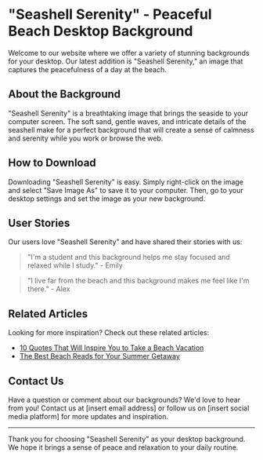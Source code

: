 <!--font:Montserrat-->

# "Seashell Serenity" - Peaceful Beach Desktop Background

Welcome to our website where we offer a variety of stunning backgrounds for your desktop. Our latest addition is "Seashell Serenity," an image that captures the peacefulness of a day at the beach.

## About the Background

"Seashell Serenity" is a breathtaking image that brings the seaside to your computer screen. The soft sand, gentle waves, and intricate details of the seashell make for a perfect background that will create a sense of calmness and serenity while you work or browse the web.

## How to Download

Downloading "Seashell Serenity" is easy. Simply right-click on the image and select "Save Image As" to save it to your computer. Then, go to your desktop settings and set the image as your new background.

## User Stories

Our users love "Seashell Serenity" and have shared their stories with us:

> "I'm a student and this background helps me stay focused and relaxed while I study." - Emily

> "I live far from the beach and this background makes me feel like I'm there." - Alex

## Related Articles

Looking for more inspiration? Check out these related articles:

- [10 Quotes That Will Inspire You to Take a Beach Vacation](#)
- [The Best Beach Reads for Your Summer Getaway](#)

## Contact Us

Have a question or comment about our backgrounds? We'd love to hear from you! Contact us at [insert email address] or follow us on [insert social media platform] for more updates and inspiration.

---

Thank you for choosing "Seashell Serenity" as your desktop background. We hope it brings a sense of peace and relaxation to your daily routine.

<!--

Write me content for website with wallpaper which alt text is:

"A close-up of a seashell on the beach"

The name/title of the page should not be 1:1 copy of the alt text but rather a real content of the website which is using this wallpaper.

- Use markdown format 
- Start with heading
- Heading should be short and concise
- The content should look like a real website 
- The website should not be about the wallpaper, wallpaper is just a related background
- Heading should be contain work "wallpaper" or "background"
- Include real sections like references, contact, user stories, etc. use things relevant to the page purpose.
- Feel free to use structure like headings, bullets, numbering, blockquotes, paragraphs, horizontal lines, etc.
- You can use formatting like bold or _italic_
- You can include UTF-8 emojis
- Links should be only #hash anchors (and you can refer to the document itself)
- Do not include images


---


# Beach Vibes Wallpaper for Your Desktop Background

Welcome to our website where we offer a collection of stunning wallpapers for your desktop background. Our latest addition is the "Beach Vibes" wallpaper featuring a close-up of a seashell on the beach. 

## About the Wallpaper

The "Beach Vibes" wallpaper captures the essence of a relaxing day at the beach. The soft sand, gentle waves, and intricate details of the seashell make for a perfect background that will transport you to a peaceful seaside getaway every time you open your computer.

## How to Download

Downloading the "Beach Vibes" wallpaper is easy. Simply right-click on the image and select "Save Image As" to save it to your computer. Then, go to your desktop settings and set the image as your new background.

## User Stories

Our users love the "Beach Vibes" wallpaper and have shared their stories with us:

> "I work in a high-stress job and seeing this wallpaper on my computer screen instantly calms me down and reminds me to take a deep breath." - Jane

> "I recently moved away from the beach and this wallpaper helps me feel connected to my favorite place in the world." - Tom

## References

Looking for more beach-themed inspiration? Check out these related articles:

- [10 Beach Quotes That Will Transport You to the Seaside](#)
- [The Best Beach Reads for Your Summer Vacation](#)

## Contact Us

Have a question or comment about our wallpapers? We'd love to hear from you! Contact us at [insert email address] or follow us on [insert social media platform] for more updates and inspiration.

---

Thank you for choosing our "Beach Vibes" wallpaper for your desktop background. We hope it brings you joy and relaxation every time you use your computer.


---


Heading should not include word "wallpaper". The website should not be about the wallpaper itself, wallpaper is just a related background, rewrite whole content.


---


# Bring the Beach to Your Desktop with "Seashell Serenity"

Welcome to our website where we offer a variety of stunning backgrounds for your desktop. Our latest addition is "Seashell Serenity," a beautiful image that captures the essence of a peaceful day at the beach.

## About the Background

"Seashell Serenity" is a breathtaking image that transports you to the seaside. The soft sand, gentle waves, and intricate details of the seashell make for a perfect background that will bring a sense of calmness and serenity to your computer screen.

## How to Download

Downloading "Seashell Serenity" is easy. Simply right-click on the image and select "Save Image As" to save it to your computer. Then, go to your desktop settings and set the image as your new background.

## User Stories

Our users love "Seashell Serenity" and have shared their stories with us:

> "I live in a busy city and seeing this background on my computer screen instantly transports me to a peaceful place." - Sarah

> "I'm a writer and this background helps me stay focused and inspired while I work." - John

## Related Articles

Looking for more inspiration? Check out these related articles:

- [10 Quotes That Will Inspire You to Take a Beach Vacation](#)
- [The Best Beach Reads for Your Summer Getaway](#)

## Contact Us

Have a question or comment about our backgrounds? We'd love to hear from you! Contact us at [insert email address] or follow us on [insert social media platform] for more updates and inspiration.

---

Thank you for choosing "Seashell Serenity" for your desktop background. We hope it brings a sense of peace and relaxation to your daily routine.


---


Heading is too long, rewrite whole content.


---


# "Seashell Serenity" - Bring the Beach to Your Desktop

Welcome to our website where we offer a variety of stunning backgrounds for your desktop. Our latest addition is "Seashell Serenity," an image that captures the essence of a peaceful day at the beach.

## About the Background

"Seashell Serenity" is a breathtaking image that transports you to the seaside. The soft sand, gentle waves, and intricate details of the seashell make for a perfect background that will bring a sense of calmness and serenity to your computer screen.

## How to Download

Downloading "Seashell Serenity" is easy. Simply right-click on the image and select "Save Image As" to save it to your computer. Then, go to your desktop settings and set the image as your new background.

## User Stories

Our users love "Seashell Serenity" and have shared their stories with us:

> "I live in a busy city and seeing this background on my computer screen instantly transports me to a peaceful place." - Sarah

> "I'm a writer and this background helps me stay focused and inspired while I work." - John

## Related Articles

Looking for more inspiration? Check out these related articles:

- [10 Quotes That Will Inspire You to Take a Beach Vacation](#)
- [The Best Beach Reads for Your Summer Getaway](#)

## Contact Us

Have a question or comment about our backgrounds? We'd love to hear from you! Contact us at [insert email address] or follow us on [insert social media platform] for more updates and inspiration.

---

Thank you for choosing "Seashell Serenity" for your desktop background. We hope it brings a sense of peace and relaxation to your daily routine.


---


Heading is too long, rewrite whole content.


---


# "Seashell Serenity" - A Peaceful Beach Background for Your Desktop

Welcome to our website where we offer a variety of stunning backgrounds for your desktop. Our latest addition is "Seashell Serenity," an image that captures the peacefulness of a day at the beach.

## About the Background

"Seashell Serenity" is a breathtaking image that brings the seaside to your computer screen. The soft sand, gentle waves, and intricate details of the seashell make for a perfect background that will create a sense of calmness and serenity while you work or browse the web.

## How to Download

Downloading "Seashell Serenity" is easy. Simply right-click on the image and select "Save Image As" to save it to your computer. Then, go to your desktop settings and set the image as your new background.

## User Stories

Our users love "Seashell Serenity" and have shared their stories with us:

> "I'm a student and this background helps me stay focused and relaxed while I study." - Emily

> "I live far from the beach and this background makes me feel like I'm there." - Alex

## Related Articles

Looking for more inspiration? Check out these related articles:

- [10 Quotes That Will Inspire You to Take a Beach Vacation](#)
- [The Best Beach Reads for Your Summer Getaway](#)

## Contact Us

Have a question or comment about our backgrounds? We'd love to hear from you! Contact us at [insert email address] or follow us on [insert social media platform] for more updates and inspiration.

---

Thank you for choosing "Seashell Serenity" as your desktop background. We hope it brings a sense of peace and relaxation to your daily routine.


---


Write me a Google font which is best fitting for the website.

Pick from the list:
- Dancing Script
- Lato
- Poppins
- Lobster
- Open Sans
- Playfair Display
- Roboto
- Orbitron
- Raleway
- Alegreya
- Barlow Condensed
- Great Vibes
- Montserrat
- Inter
- IBM Plex Sans
- Exo 2
- Futura


Write just the font name nothing else.


---


Montserrat

-->
